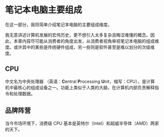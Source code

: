 # 笔记本电脑主要组成

在这一部分，我将简单介绍笔记本电脑的主要组成维度。

我无意讲述计算机发展的宏伟历史，更不想引入太多复杂且晦涩难懂的概念。因此，本章内容尽可能从消费者的角度出发，从消费者视角审视笔记本电脑的组成维度。或许其中的某些是传统硬件组成，另一些则是软件甚至是难以划分的次级维度。

## CPU

中文名为中央处理器 （英语：**C**entral **P**rocessing **U**nit，缩写：CPU），是计算机中最核心的组成设备之一。功能上类似于人类的大脑，在计算机内部负责解释指令和处理数据。

## 品牌阵营

当今市场环境下，消费级 CPU 基本是英特尔（Intel）和超威半导体（AMD）两家的天下。
